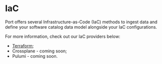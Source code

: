# IaC

Port offers several Infrastructure-as-Code (IaC) methods to ingest data and define your software catalog data model alongside your IaC configurations.

For more information, check out our IaC providers below:

- [Terraform](./terraform/terraform.md);
- Crossplane - coming soon;
- Pulumi - coming soon.
